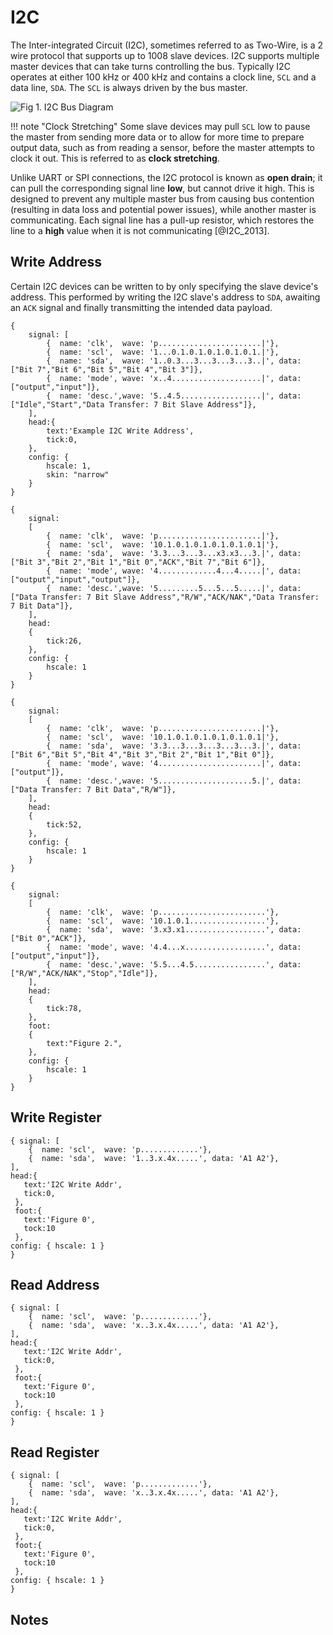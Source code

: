 # I2C

The Inter-integrated Circuit (I2C), sometimes referred to as Two-Wire, is a 2 wire protocol that supports up to 1008 slave devices. 
I2C supports multiple master devices that can take turns controlling the bus.
Typically I2C operates at either 100 kHz or 400 kHz and contains a clock line, `SCL` and a data line, `SDA`. 
The `SCL` is always driven by the bus master.

![Fig 1. I2C Bus Diagram](/assets/images/i2c.png#center "Logo Title Text 1")

!!! note "Clock Stretching"
    Some slave devices may pull `SCL` low to pause the master from sending more data or to allow for more time to prepare output data, such as from reading a sensor, before the master attempts to clock it out. This is referred to as **clock stretching**.

Unlike UART or SPI connections, the I2C protocol is known as **open drain**; it can pull the corresponding signal line **low**, but cannot drive it high. 
This is designed to prevent any multiple master bus from causing bus contention (resulting in data loss and potential power issues), while another master is communicating.
Each signal line has a pull-up resistor, which restores the line to a **high** value when it is not communicating [@I2C_2013].

## Write Address

Certain I2C devices can be written to by only specifying the slave device's address. This performed by writing the I2C slave's address to `SDA`, awaiting an `ACK` signal and finally transmitting the intended data payload.

```wavedrom
{ 
    signal: [
        {  name: 'clk',  wave: 'p.......................|'},
        {  name: 'scl',  wave: '1...0.1.0.1.0.1.0.1.0.1.|'},
        {  name: 'sda',  wave: '1..0.3...3...3...3...3..|', data: ["Bit 7","Bit 6","Bit 5","Bit 4","Bit 3"]},
        {  name: 'mode', wave: 'x..4....................|', data: ["output","input"]},
        {  name: 'desc.',wave: '5..4.5..................|', data: ["Idle","Start","Data Transfer: 7 Bit Slave Address"]},
    ],
    head:{
        text:'Example I2C Write Address',
        tick:0,
    },
    config: { 
        hscale: 1,
        skin: "narrow" 
    }
}
```
```wavedrom
{ 
    signal: 
    [
        {  name: 'clk',  wave: 'p.......................|'},
        {  name: 'scl',  wave: '10.1.0.1.0.1.0.1.0.1.0.1|'},
        {  name: 'sda',  wave: '3.3...3...3...x3.x3...3.|', data: ["Bit 3","Bit 2","Bit 1","Bit 0","ACK","Bit 7","Bit 6"]},
        {  name: 'mode', wave: '4.............4...4.....|', data: ["output","input","output"]},
        {  name: 'desc.',wave: '5.........5...5...5.....|', data: ["Data Transfer: 7 Bit Slave Address","R/W","ACK/NAK","Data Transfer: 7 Bit Data"]},
    ],
    head:
    {
        tick:26,
    },
    config: { 
        hscale: 1 
    }
}
```
```wavedrom
{ 
    signal: 
    [
        {  name: 'clk',  wave: 'p.......................|'},
        {  name: 'scl',  wave: '10.1.0.1.0.1.0.1.0.1.0.1|'},
        {  name: 'sda',  wave: '3.3...3...3...3...3...3.|', data: ["Bit 6","Bit 5","Bit 4","Bit 3","Bit 2","Bit 1","Bit 0"]},
        {  name: 'mode', wave: '4.......................|', data: ["output"]},
        {  name: 'desc.',wave: '5.....................5.|', data: ["Data Transfer: 7 Bit Data","R/W"]},
    ],
    head:
    {
        tick:52,
    },
    config: { 
        hscale: 1 
    }
}
```
```wavedrom
{ 
    signal: 
    [
        {  name: 'clk',  wave: 'p........................'},
        {  name: 'scl',  wave: '10.1.0.1.................'},
        {  name: 'sda',  wave: '3.x3.x1..................', data: ["Bit 0","ACK"]},
        {  name: 'mode', wave: '4.4...x..................', data: ["output","input"]},
        {  name: 'desc.',wave: '5.5...4.5................', data: ["R/W","ACK/NAK","Stop","Idle"]},
    ],
    head:
    {
        tick:78,
    },
    foot:
    {
        text:"Figure 2.",
    },
    config: { 
        hscale: 1 
    }
}
```
## Write Register
```wavedrom
{ signal: [
    {  name: 'scl',  wave: 'p.............'},
    {  name: 'sda',  wave: '1..3.x.4x.....', data: 'A1 A2'},
],
head:{
   text:'I2C Write Addr',
   tick:0,
 },
 foot:{
   text:'Figure 0',
   tock:10
 },
config: { hscale: 1 }
}
```
## Read Address
```wavedrom
{ signal: [
    {  name: 'scl',  wave: 'p.............'},
    {  name: 'sda',  wave: 'x..3.x.4x.....', data: 'A1 A2'},
],
head:{
   text:'I2C Write Addr',
   tick:0,
 },
 foot:{
   text:'Figure 0',
   tock:10
 },
config: { hscale: 1 }
}
```
## Read Register
```wavedrom
{ signal: [
    {  name: 'scl',  wave: 'p.............'},
    {  name: 'sda',  wave: 'x..3.x.4x.....', data: 'A1 A2'},
],
head:{
   text:'I2C Write Addr',
   tick:0,
 },
 foot:{
   text:'Figure 0',
   tock:10
 },
config: { hscale: 1 }
}
```

## Notes

